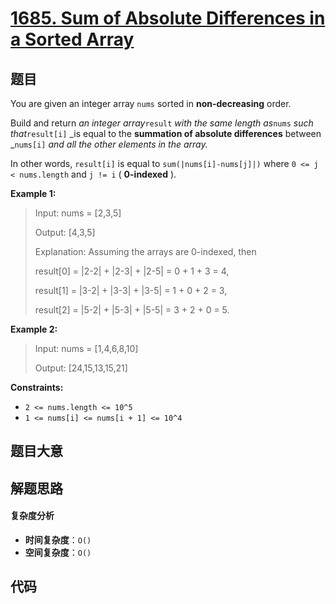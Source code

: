 # [1685. Sum of Absolute Differences in a Sorted Array](https://leetcode.com/problems/sum-of-absolute-differences-in-a-sorted-array/)

## 题目

You are given an integer array `nums` sorted in **non-decreasing** order.

Build and return _an integer array_`result` _with the same length as_`nums`
_such that_`result[i]` _is equal to the **summation of absolute differences**
between _`nums[i]` _and all the other elements in the array._

In other words, `result[i]` is equal to `sum(|nums[i]-nums[j]|)` where `0 <= j
< nums.length` and `j != i` ( **0-indexed** ).

**Example 1:**

> Input: nums = [2,3,5]
>
> Output: [4,3,5]
>
> Explanation: Assuming the arrays are 0-indexed, then
>
> result[0] = |2-2| + |2-3| + |2-5| = 0 + 1 + 3 = 4,
>
> result[1] = |3-2| + |3-3| + |3-5| = 1 + 0 + 2 = 3,
>
> result[2] = |5-2| + |5-3| + |5-5| = 3 + 2 + 0 = 5.

**Example 2:**

> Input: nums = [1,4,6,8,10]
>
> Output: [24,15,13,15,21]

**Constraints:**

- `2 <= nums.length <= 10^5`
- `1 <= nums[i] <= nums[i + 1] <= 10^4`

## 题目大意

## 解题思路

#### 复杂度分析

- **时间复杂度**：`O()`
- **空间复杂度**：`O()`

## 代码

```javascript

```
